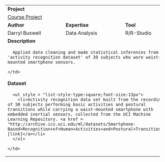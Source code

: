 <table style="width:100%">
  <tr></tr>
  <tr>
    <td colspan = "3"><b>Project</b></td>
  </tr>
  <tr>
    <td colspan = "3"><a href = "https://github.com/buswedg/Coursera/tree/master/Data%20Science%20Specialization/C3%20Getting%20and%20Cleaning%20Data/Course%20Project">Course Project</a></td>
  </tr>
  <tr>
    <td><b>Author</b></td>
    <td><b>Expertise</b></td>
    <td><b>Tool</b></td>
  </tr>
  <tr>
    <td style="vertical-align:top">Darryl Buswell</td>
    <td style="vertical-align:top">Data Analysis</td>
    <td style="vertical-align:top">R/R-Studio</td>
  </tr>
  <tr>
    <td colspan = "3"><b>Description</b></td>
  </tr>
  <tr>
    <td colspan = "3">

      Applied data cleaning and made statistical inferences from an 'activity recognition dataset' of 30 subjects who wore waist-mounted smartphone sensors.

    </td>
  </tr>
  <tr>
    <td colspan = "3"><b>Dataset</b></td>
  </tr>
  <tr>
    <td colspan = "3">

      <ul style = "list-style-type:square;font-size:13px">
        <li>Activity recognition data set built from the recordings of 30 subjects performing basic activities and postural transitions while carrying a waist-mounted smartphone with embedded inertial sensors, collected from the UCI Machine Learning Repository. <a href = "http://archive.ics.uci.edu/ml/datasets/Smartphone-Based+Recognition+of+Human+Activities+and+Postural+Transitions">[link]</a></li>
      </ul>

    </td>
  </tr>
</table>